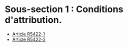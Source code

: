 #  Sous-section 1 : Conditions d'attribution.

* [Article R5422-1](./LEGIARTI000029134364.md)
* [Article R5422-2](./LEGIARTI000030947442.md)
